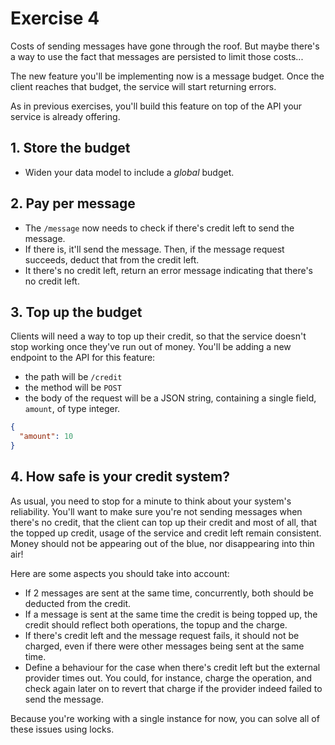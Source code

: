 # Exercise 4

Costs of sending messages have gone through the roof. But maybe there's a way to use the fact that messages are persisted to limit those costs...

The new feature you'll be implementing now is a message budget. Once the client reaches that budget, the service will start returning errors.

As in previous exercises, you'll build this feature on top of the API your service is already offering.

## 1. Store the budget
- Widen your data model to include a _global_ budget.

## 2. Pay per message
- The `/message` now needs to check if there's credit left to send the message.
- If there is, it'll send the message. Then, if the message request succeeds, deduct that from the credit left.
- It there's no credit left, return an error message indicating that there's no credit left.

## 3. Top up the budget

Clients will need a way to top up their credit, so that the service doesn't stop working once they've run out of money. You'll be adding a new endpoint to the API for this feature:
- the path will be `/credit`
- the method will be `POST`
- the body of the request will be a JSON string, containing a single field, `amount`, of type integer.

```json
{
  "amount": 10
}
```

## 4. How safe is your credit system?

As usual, you need to stop for a minute to think about your system's reliability. You'll want to make sure you're not sending messages when there's no credit, that the client can top up their credit and most of all, that the topped up credit, usage of the service and credit left remain consistent. Money should not be appearing out of the blue, nor disappearing into thin air!

Here are some aspects you should take into account:
- If 2 messages are sent at the same time, concurrently, both should be deducted from the credit.
- If a message is sent at the same time the credit is being topped up, the credit should reflect both operations, the topup and the charge.
- If there's credit left and the message request fails, it should not be charged, even if there were other messages being sent at the same time.
- Define a behaviour for the case when there's credit left but the external provider times out. You could, for instance, charge the operation, and check again later on to revert that charge if the provider indeed failed to send the message.

Because you're working with a single instance for now, you can solve all of these issues using locks.